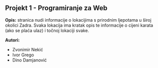 ## Projekt 1 - Programiranje za Web
**Opis:** stranica nudi informacije o lokacijima s prirodnim ljepotama u široj okolici Zadra. Svaka lokacija ima kratak opis te informacije o cijeni karata (ako se plaća ulaz) i točnoj lokaciji svake. 

**Autori:**
- Zvonimir Nekić
- Ivor Grego
- Dino Damjanović
